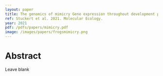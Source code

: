 ```yaml
---
layout: paper
title: The genomics of mimicry Gene expression throughout development provides insights into convergent and divergent phenotypes in a Müllerian mimicry system
ref: Stuckert et al. 2021. Molecular Ecology.
year: 2021
pdf: /pdfs/papers/mimicry.pdf
image: /images/papers/frogsmimicry.png
---
```


# Abstract

Leave blank
